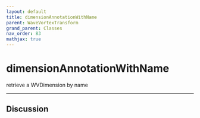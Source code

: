 ```yaml
---
layout: default
title: dimensionAnnotationWithName
parent: WaveVortexTransform
grand_parent: Classes
nav_order: 83
mathjax: true
---
```


#  dimensionAnnotationWithName

retrieve a WVDimension by name


---

## Discussion

  

